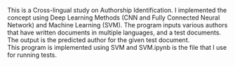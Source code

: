 This is a Cross-lingual study on Authorship Identification. I implemented the concept using Deep Learning Methods (CNN and Fully Connected Neural Network) and Machine Learning (SVM). The program inputs various authors that have written documents in multiple languages, and a test documents. The output is the predicted author for the given test document.  
This program is implemented using SVM and SVM.ipynb is the file that I use for running tests. 
